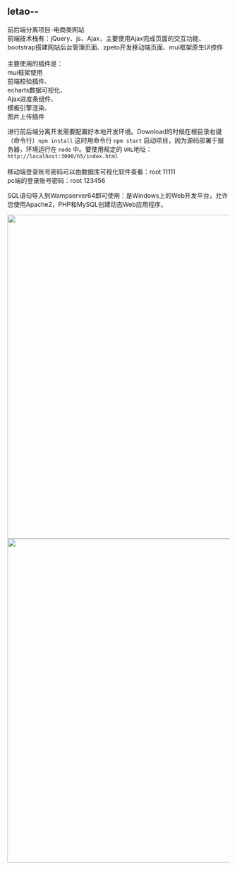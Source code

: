 ## letao--
前后端分离项目-电商类网站</br>
前端技术栈有：jQuery、js、Ajax，主要使用Ajax完成页面的交互功能、bootstrap搭建网站后台管理页面、zpeto开发移动端页面、mui框架原生UI控件
</br></br>
主要使用的插件是：</br>
mui框架使用</br>
前端校验插件、</br>
echarts数据可视化、</br>
Ajax进度条组件、</br>
模板引擎渲染、</br>
图片上传插件</br>

进行前后端分离开发需要配置好本地开发环境。Download的时候在根目录右键（命令行）`npm install` 这时用命令行 `npm start` 启动项目，因为源码部署于服务器，环境运行在 `node` 中。要使用规定的 `URL`地址：
`http://localhost:3000/h5/index.html` 
</br>
</br>
移动端登录账号密码可以由数据库可视化软件查看：root 11111 </br>
pc端的登录账号密码：root 123456


SQL语句导入到Wampserver64即可使用：是Windows上的Web开发平台，允许您使用Apache2，PHP和MySQL创建动态Web应用程序。
</br>

<img width="967" height="734" src="https://github.com/gnoLoaiX/letao--/blob/master/public/h5/images/show.png"/>
<img width="967" height="734" src="https://github.com/gnoLoaiX/Letao-/blob/master/public/h5/images/readme.png"/>





